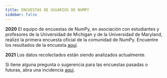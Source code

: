 ```yaml
---
title: ENCUESTAS DE USUARIOS DE NUMPY
sidebar: false
---
```


**2020**
El equipo de encuestas de NumPy, en asociación con estudiantes y profesores de la Universidad de Michigan y de la Universidad de Maryland, realizó la primera encuesta oficial de la comunidad de NumPy. Encuentre los resultados de la encuesta [aquí](https://numpy.org/user-survey-2020/).

**2021** Los datos recolectados están siendo analizados actualmente.

Si tiene alguna pregunta o sugerencia para las encuestas pasadas o futuras, abra una incidencia [aquí](https://github.com/numpy/numpy-surveys/issues).
